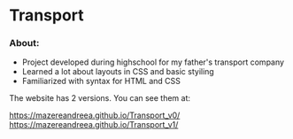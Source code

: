 # Transport
### About: 
- Project developed during highschool for my father's transport company 
- Learned a lot about layouts in CSS and basic styiling
- Familiarized with syntax for HTML and CSS

The website has 2 versions. You can see them at:

https://mazereandreea.github.io/Transport_v0/ <br>
https://mazereandreea.github.io/Transport_v1/


